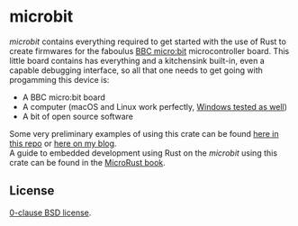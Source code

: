 microbit
========

_microbit_ contains everything required to get started with the use of Rust to create firmwares for the 
faboulus [BBC micro:bit][] microcontroller board. This little board
contains has everything and a kitchensink built-in, even a capable debugging
interface, so all that one needs to get going with progamming this device is:

* A BBC micro:bit board
* A computer (macOS and Linux work perfectly, [Windows tested as well](http://flames-of-code.netlify.com/blog/rust-microbit-windows/))
* A bit of open source software

Some very preliminary examples of using this crate can be found [here in this repo][examples] or [here on my blog][myblog].  
A guide to embedded development using Rust on the _microbit_ using this crate can be found in the [MicroRust book][microrust].

[BBC micro:bit]: https://microbit.org
[cortex-m]:(https://github.com/japaric/cortex-m)
[cortex-m-rt]:(https://github.com/japaric/cortex-m-rt)
[examples]: https://github.com/therealprof/microbit/tree/master/examples
[myblog]: https://www.eggers-club.de/blog/2018/05/31/rust-on-the-microbit-101-part-1
[microrust]: https://droogmic.github.io/microrust/

License
-------

[0-clause BSD license](LICENSE-0BSD.txt).
